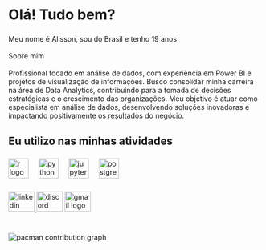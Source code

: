 <h1 align="left">Olá! Tudo bem?</h1>

###

<p align="left">Meu nome é Alisson, sou do Brasil e tenho 19 anos<br><br>Sobre mim<br><br>Profissional focado em análise de dados, com experiência em Power BI e projetos de visualização de informações. Busco consolidar minha carreira na área de Data Analytics, contribuindo para a tomada de decisões estratégicas e o crescimento das organizações. Meu objetivo é atuar como especialista em análise de dados, desenvolvendo soluções inovadoras e impactando positivamente os resultados do negócio.</p>

###

<h2 align="left">Eu utilizo nas minhas atividades</h2>

###

<div align="left">
  <img src="https://cdn.jsdelivr.net/gh/devicons/devicon/icons/r/r-plain.svg" height="40" alt="r logo"  />
  <img width="12" />
  <img src="https://skillicons.dev/icons?i=py" height="40" alt="python logo"  />
  <img width="12" />
  <img src="https://cdn.jsdelivr.net/gh/devicons/devicon/icons/jupyter/jupyter-original.svg" height="40" alt="jupyter logo"  />
  <img width="12" />
  <img src="https://cdn.jsdelivr.net/gh/devicons/devicon/icons/postgresql/postgresql-original.svg" height="40" alt="postgresql logo"  />
</div>

###

<div align="left">
  <a href="www.linkedin.com/in/alisson-salviano-cabral" target="_blank">
    <img src="https://raw.githubusercontent.com/maurodesouza/profile-readme-generator/master/src/assets/icons/social/linkedin/default.svg" width="52" height="40" alt="linkedin logo"  />
  </a>
  <img src="https://raw.githubusercontent.com/maurodesouza/profile-readme-generator/master/src/assets/icons/social/discord/default.svg" width="52" height="40" alt="discord logo"  />
  <a href="salvianopro@outlook.com" target="_blank">
    <img src="https://raw.githubusercontent.com/maurodesouza/profile-readme-generator/master/src/assets/icons/social/gmail/default.svg" width="52" height="40" alt="gmail logo"  />
  </a>
</div>

###

<br clear="both">

<picture>
  <source media="(prefers-color-scheme: dark)" srcset="https://raw.githubusercontent.com/Alisson-Salviano/Alisson-Salviano/output/pacman-contribution-graph-dark.svg">
  <source media="(prefers-color-scheme: light)" srcset="https://raw.githubusercontent.com/Alisson-Salviano/Alisson-Salviano/output/pacman-contribution-graph.svg">
  <img alt="pacman contribution graph" src="https://raw.githubusercontent.com/Alisson-Salviano/Alisson-Salviano/output/pacman-contribution-graph.svg">
</picture>

###
